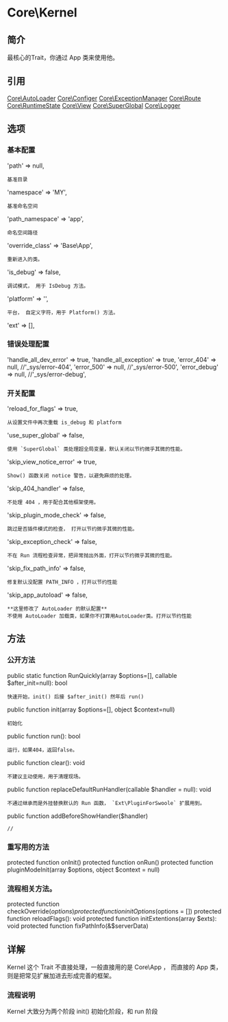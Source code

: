 # Core\Kernel

## 简介
最核心的Trait，你通过 App 类来使用他。

## 引用

[Core\AutoLoader](ref/Core-AutoLoader.md)
[Core\Configer](ref/Core-Configer.md)
[Core\ExceptionManager](ref/Core-ExceptionManager.md)
[Core\Route](ref/Core-Route.md)
[Core\RuntimeState](ref/Core-RuntimeState.md)
[Core\View](ref/Core-View.md)
[Core\SuperGlobal](ref/Core-SuperGlobal.md)
[Core\Logger](ref/Core-Logger.md)

## 选项

### 基本配置
'path' => null,

    基准目录
'namespace' => 'MY',

    基准命名空间
'path_namespace' => 'app',

    命名空间路径
'override_class' => 'Base\App',

    重新进入的类。
'is_debug' => false,

    调试模式， 用于 IsDebug 方法。
'platform' => '',

    平台， 自定义字符，用于 Platform() 方法。
'ext' => [],
    
### 错误处理配置
'handle_all_dev_error' => true,
'handle_all_exception' => true,
'error_404' => null,          //'_sys/error-404',
'error_500' => null,          //'_sys/error-500',
'error_debug' => null,        //'_sys/error-debug',

### 开关配置
'reload_for_flags' => true,

    从设置文件中再次重载 is_debug 和 platform
'use_super_global' => false,

    使用 `SuperGlobal` 类处理超全局变量，默认关闭以节约微乎其微的性能。
'skip_view_notice_error' => true,

    Show() 函数关闭 notice 警告，以避免麻烦的处理。
'skip_404_handler' => false,

    不处理 404 ，用于配合其他框架使用。
'skip_plugin_mode_check' => false,

    跳过是否插件模式的检查， 打开以节约微乎其微的性能。
'skip_exception_check' => false,
    
    不在 Run 流程检查异常，把异常抛出外面，打开以节约微乎其微的性能。
'skip_fix_path_info' => false,

    修复默认没配置 PATH_INFO ，打开以节约性能
'skip_app_autoload' => false,
    
    **这里修改了 AutoLoader 的默认配置**
    不使用 AutoLoader 加载类，如果你不打算用AutoLoader类。打开以节约性能

## 方法
### 公开方法
public static function RunQuickly(array $options=[], callable $after_init=null): bool

    快速开始，init() 后接 $after_init() 然年后 run() 
public function init(array $options=[], object $context=null)

    初始化
public function run(): bool

    运行，如果404，返回false。
public function clear(): void

    不建议主动使用，用于清理现场。
public function replaceDefaultRunHandler(callable $handler = null): void

    不通过继承而是外挂替换默认的 Run 函数， `Ext\PluginForSwoole` 扩展用到。
public function addBeforeShowHandler($handler)

    //
### 重写用的方法
protected function onInit()
protected function onRun()
protected function pluginModeInit(array $options, object $context = null)

### 流程相关方法。
protected function checkOverride($options)
protected function initOptions($options = [])
protected function reloadFlags(): void
protected function initExtentions(array $exts): void
protected function fixPathInfo(&$serverData)

## 详解

Kernel 这个 Trait 不直接处理，一般直接用的是 Core\App ， 而直接的 App 类，则是把常见扩展加进去形成完善的框架。

### 流程说明
Kernel 大致分为两个阶段
init() 初始化阶段，和 run 阶段

